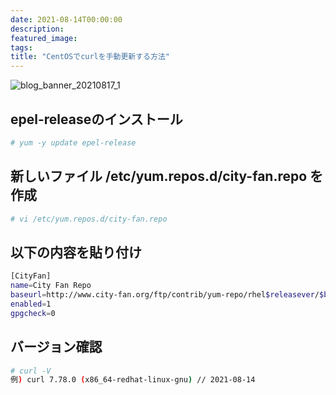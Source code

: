 ```yaml
---
date: 2021-08-14T00:00:00
description: 
featured_image: 
tags: 
title: "CentOSでcurlを手動更新する方法"
---
```


![blog_banner_20210817_1](https://github.com/user-attachments/assets/ddf3d087-3fae-4c4b-be71-68d646332700)

## epel-releaseのインストール
```bash
# yum -y update epel-release
```

## 新しいファイル /etc/yum.repos.d/city-fan.repo を作成
```bash
# vi /etc/yum.repos.d/city-fan.repo
```

## 以下の内容を貼り付け
```bash
[CityFan]
name=City Fan Repo
baseurl=http://www.city-fan.org/ftp/contrib/yum-repo/rhel$releasever/$basearch/
enabled=1
gpgcheck=0
```

## バージョン確認
```bash
# curl -V
例) curl 7.78.0 (x86_64-redhat-linux-gnu) // 2021-08-14
```
